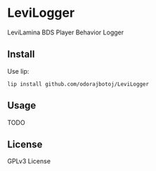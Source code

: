 # LeviLogger

LeviLamina BDS Player Behavior Logger

## Install

Use lip:

`lip install github.com/odorajbotoj/LeviLogger`

## Usage

TODO

## License

GPLv3 License

